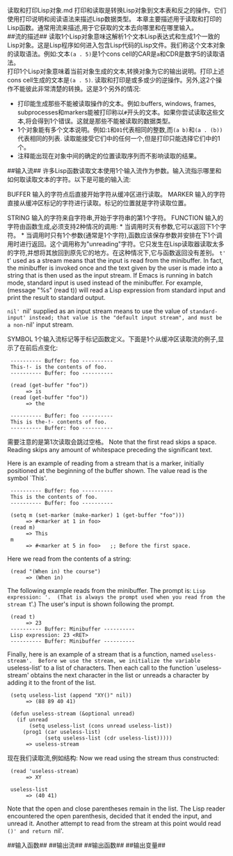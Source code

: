 读取和打印Lisp对象.md
打印和读取是转换Lisp对象到文本表和反之的操作。它们使用打印说明和阅读语法来描述Lisp数据类型。
本章主要描述用于读取和打印的Lisp函数。通常用流来描述,用于它获取的文本去向哪里和在哪里输入。  
##流的描述##
读取1个Lisp对象意味这解析1个文本Lisp表达式和生成1个一致的Lisp对象。这是Lisp程序如何进入包含Lisp代码的Lisp文件。我们称这个文本对象的读取语法。例如:文本`(a . 5)`是1个cons cell的CAR是`a`和CDR是数字5的读取语法。  
打印1个Lisp对象意味着当前对象生成的文本,转换对象为它的输出说明。打印上述cons cell生成的文本是`(a . 5)`.
读取和打印是或多或少的逆操作。另外,这2个操作不能彼此非常清楚的转换。这是3个另外的情况:

* 打印能生成那些不能被读取操作的文本。例如:buffers, windows, frames, subprocesses和markers能被打印称以`#`开头的文本。如果你尝试读取这些文本,将会得到1个错误。这就是那些不能被读取的数据类型。
* 1个对象能有多个文本说明。例如:`1`和`01`代表相同的整数,而`(a b)`和`(a . (b))`代表相同的列表.  读取能接受它们中的任何一个,但是打印只能选择它们中的1个。
* 注释能出现在对象中间的确定的位置读取序列而不影响读取的结果。

##输入流##
许多Lisp函数读取文本使用1个输入流作为参数。输入流指示哪里和如何取读取文本的字符。以下是可能的输入流:

BUFFER
     输入的字符点后直接开始字符从缓冲区进行读取。
MARKER
     输入的字符直接从缓冲区标记的字符进行读取。标记的位置就是字符读取位置。

STRING
     输入的字符来自字符串,开始于字符串的第1个字符。
FUNCTION
     输入的字符由函数生成,必须支持2种情况的调用:
        * 当调用时灭有参数,它可以返回下1个字符。
        * 当调用时只有1个参数(通常是1个字符),函数应该保存参数并安排在下1个调用时进行返回。这个调用称为"unreading"字符。它只发生在Lisp读取器读取太多的字符,并想将其放回到原先它的地方。在这种情况下,它与函数返回没有差别。
`t'
     `t' used as a stream means that the input is read from the
     minibuffer.  In fact, the minibuffer is invoked once and the text
     given by the user is made into a string that is then used as the
     input stream.  If Emacs is running in batch mode, standard input
     is used instead of the minibuffer.  For example,
          (message "%s" (read t))
     will read a Lisp expression from standard input and print the
     result to standard output.

`nil'
     `nil' supplied as an input stream means to use the value of
     `standard-input' instead; that value is the "default input
     stream", and must be a non-`nil' input stream.

SYMBOL
     1个输入流标记等于标记函数定义。下面是1个从缓冲区读取流的例子,显示了在前后点变化:

     ---------- Buffer: foo ----------
     This-!- is the contents of foo.
     ---------- Buffer: foo ----------

     (read (get-buffer "foo"))
          => is
     (read (get-buffer "foo"))
          => the

     ---------- Buffer: foo ----------
     This is the-!- contents of foo.
     ---------- Buffer: foo ----------
需要注意的是第1次读取会跳过空格。
Note that the first read skips a space.  Reading skips any amount of
whitespace preceding the significant text.

   Here is an example of reading from a stream that is a marker,
initially positioned at the beginning of the buffer shown.  The value
read is the symbol `This'.


     ---------- Buffer: foo ----------
     This is the contents of foo.
     ---------- Buffer: foo ----------

     (setq m (set-marker (make-marker) 1 (get-buffer "foo")))
          => #<marker at 1 in foo>
     (read m)
          => This
     m
          => #<marker at 5 in foo>   ;; Before the first space.

   Here we read from the contents of a string:

     (read "(When in) the course")
          => (When in)

   The following example reads from the minibuffer.  The prompt is:
`Lisp expression: '.  (That is always the prompt used when you read
from the stream `t'.)  The user's input is shown following the prompt.

     (read t)
          => 23
     ---------- Buffer: Minibuffer ----------
     Lisp expression: 23 <RET>
     ---------- Buffer: Minibuffer ----------

   Finally, here is an example of a stream that is a function, named
`useless-stream'.  Before we use the stream, we initialize the variable
`useless-list' to a list of characters.  Then each call to the function
`useless-stream' obtains the next character in the list or unreads a
character by adding it to the front of the list.

     (setq useless-list (append "XY()" nil))
          => (88 89 40 41)

     (defun useless-stream (&optional unread)
       (if unread
           (setq useless-list (cons unread useless-list))
         (prog1 (car useless-list)
                (setq useless-list (cdr useless-list)))))
          => useless-stream
现在我们读取流,例如结构:
Now we read using the stream thus constructed:

     (read 'useless-stream)
          => XY

     useless-list
          => (40 41)

Note that the open and close parentheses remain in the list.  The Lisp
reader encountered the open parenthesis, decided that it ended the
input, and unread it.  Another attempt to read from the stream at this
point would read `()' and return `nil'.

##输入函数##
##输出流##
##输出函数##
##输出变量##
